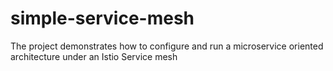 # simple-service-mesh
The project demonstrates how to configure and run a microservice oriented architecture under an Istio Service mesh
